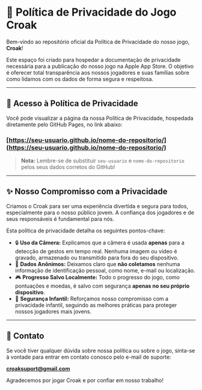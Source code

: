 # 🐸 Política de Privacidade do Jogo Croak

Bem-vindo ao repositório oficial da Política de Privacidade do nosso jogo, **Croak**!

Este espaço foi criado para hospedar a documentação de privacidade necessária para a publicação do nosso jogo na Apple App Store. O objetivo é oferecer total transparência aos nossos jogadores e suas famílias sobre como lidamos com os dados de forma segura e respeitosa.

---

## 📜 Acesso à Política de Privacidade

Você pode visualizar a página da nossa Política de Privacidade, hospedada diretamente pelo GitHub Pages, no link abaixo:

### **[https://seu-usuario.github.io/nome-do-repositorio/](https://seu-usuario.github.io/nome-do-repositorio/)**

> **Nota:** Lembre-se de substituir `seu-usuario` e `nome-do-repositorio` pelos seus dados corretos do GitHub!

---

## ✨ Nosso Compromisso com a Privacidade

Criamos o Croak para ser uma experiência divertida e segura para todos, especialmente para o nosso público jovem. A confiança dos jogadores e de seus responsáveis é fundamental para nós.

Esta política de privacidade detalha os seguintes pontos-chave:

* 🔒 **Uso da Câmera:** Explicamos que a câmera é usada **apenas** para a detecção de gestos em tempo real. Nenhuma imagem ou vídeo é gravado, armazenado ou transmitido para fora do seu dispositivo.
* 👤 **Dados Anônimos:** Deixamos claro que **não coletamos** nenhuma informação de identificação pessoal, como nome, e-mail ou localização.
* 🎮 **Progresso Salvo Localmente:** Todo o progresso do jogo, como pontuações e moedas, é salvo com segurança **apenas no seu próprio dispositivo**.
* 🧒 **Segurança Infantil:** Reforçamos nosso compromisso com a privacidade infantil, seguindo as melhores práticas para proteger nossos jogadores mais jovens.

---

## 📧 Contato

Se você tiver qualquer dúvida sobre nossa política ou sobre o jogo, sinta-se à vontade para entrar em contato conosco pelo e-mail de suporte:

**[croaksuport@gmail.com](mailto:croaksuport@gmail.com)**

Agradecemos por jogar Croak e por confiar em nosso trabalho!
